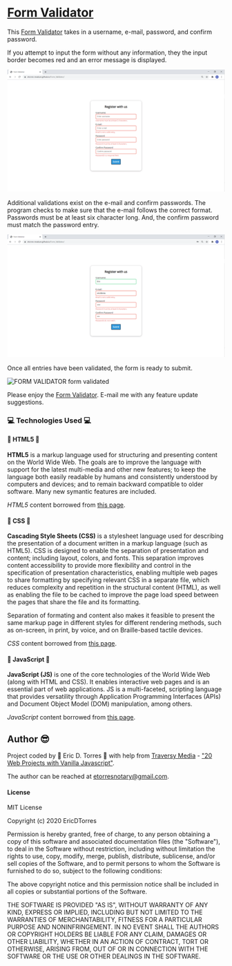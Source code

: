 # [Form Validator](https://etorres-revature.github.io/Form_Validator/)

 This [Form Validator](https://etorres-revature.github.io/Form_Validator/) takes in a username, e-mail, password, and confirm password.  

 If you attempt to input the form without any information, they the input border becomes red and an error message is displayed.

 ![FORM VALIDATOR](./images/screenshot/form-validator.png)

 Additional validations exist on the e-mail and confirm passwords.  The program checks to make sure that the e-mail follows the correct format.  Passwords must be at least six character long.  And, the confirm password must match the password entry.

 ![FORM VALIDATOR e-mail password](./images/screenshots/form-validator-email-password.png)

 Once all entries have been validated, the form is ready to submit.

 ![FORM VALIDATOR form validated](.images/screenshots/form-validator-validated.png)

 Please enjoy the [Form Validator](https://etorres-revature.github.io/Form_Validator/).  E-mail me with any feature update suggestions.

### :computer: Technologies Used :computer:

#### :memo: HTML5 :memo:

**HTML5** is a markup language used for structuring and presenting content on the World Wide Web.  The goals are to improve the language with support for the latest multi-media and other new features; to keep the language both easily readable by humans and consistently understood by computers and devices; and to remain backward compatible to older software.  Many new symantic features are included.

*HTML5* content borrowed from <a target="_blank" rel="noopener noreferrer">[this page](https://en.wikipedia.org/wiki/HTML5).</a>

#### :art: CSS :art:

**Cascading Style Sheets (CSS)** is a stylesheet language used for describing the presentation of a document written in a markup language (such as HTML5).  CSS is designed to enable the separation of presentation and content; including layout, colors, and fonts.  This separation improves content accessibility to provide more flexibility and control in the specification of presentation characteristics, enabling multiple web pages to share formatting by specifying relevant CSS in a separate file, which reduces complexity and repetition in the structural content (HTML), as well as enabling the file to be cached to improve the page load speed between the pages that share the file and its formatting.

Separation of formating and content also makes it feasible to present the same markup page in different styles for different rendering methods, such as on-screen, in print, by voice, and on Braille-based tactile devices. 

*CSS* content borrowed from <a target="_blank" rel="noopener noreferrer">[this page](https://en.wikipedia.org/wiki/Cascading_Style_Sheets).</a>

#### :sparkler: JavaScript :sparkler:

**JavaScript (JS)** is one of the core technologies of the World Wide Web (along with HTML and CSS). It enables interactive web pages and is an essential part of web applications.  JS is a multi-faceted, scripting language that provides versatility through Application Programming Interfaces (APIs) and Document Object Model (DOM) manipulation, among others.

*JavaScript* content borrowed from <a target="_blank" rel="noopener noreferrer">[this page](https://en.wikipedia.org/wiki/JavaScript).</a>

## Author :sunglasses:

Project coded by :green_heart: Eric D. Torres :green_heart: with help from [Traversy Media](https://traversymedia.com/) - ["20 Web Projects with Vanilla Javascript"](https://vanillawebprojects.com/).  

The author can be reached at etorresnotary@gmail.com. 

#### License

MIT License

Copyright (c) 2020 EricDTorres

Permission is hereby granted, free of charge, to any person obtaining a copy
of this software and associated documentation files (the "Software"), to deal
in the Software without restriction, including without limitation the rights
to use, copy, modify, merge, publish, distribute, sublicense, and/or sell
copies of the Software, and to permit persons to whom the Software is
furnished to do so, subject to the following conditions:

The above copyright notice and this permission notice shall be included in all
copies or substantial portions of the Software.

THE SOFTWARE IS PROVIDED "AS IS", WITHOUT WARRANTY OF ANY KIND, EXPRESS OR
IMPLIED, INCLUDING BUT NOT LIMITED TO THE WARRANTIES OF MERCHANTABILITY,
FITNESS FOR A PARTICULAR PURPOSE AND NONINFRINGEMENT. IN NO EVENT SHALL THE
AUTHORS OR COPYRIGHT HOLDERS BE LIABLE FOR ANY CLAIM, DAMAGES OR OTHER
LIABILITY, WHETHER IN AN ACTION OF CONTRACT, TORT OR OTHERWISE, ARISING FROM,
OUT OF OR IN CONNECTION WITH THE SOFTWARE OR THE USE OR OTHER DEALINGS IN THE
SOFTWARE.
